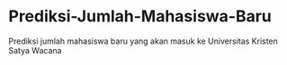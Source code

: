 # Prediksi-Jumlah-Mahasiswa-Baru
 Prediksi jumlah mahasiswa baru yang akan masuk ke Universitas Kristen Satya Wacana
